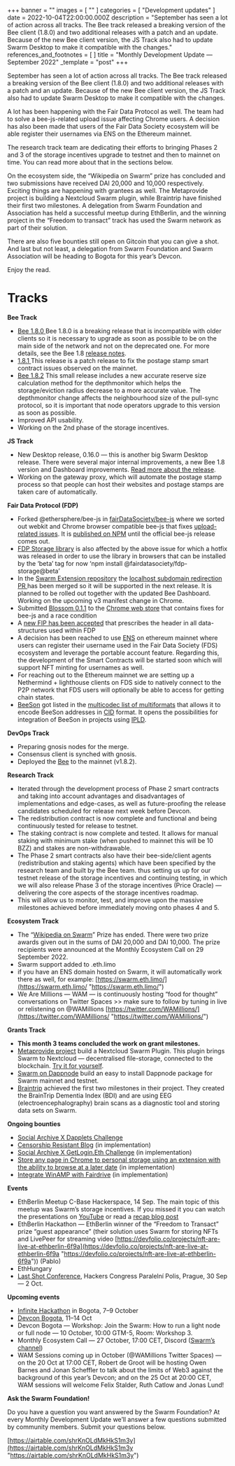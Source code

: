 +++
banner = ""
images = [ "" ]
categories = [ "Development updates" ]
date = 2022-10-04T22:00:00.000Z
description = "September has seen a lot of action across all tracks. The Bee track released a breaking version of the Bee client (1.8.0) and two additional releases with a patch and an update. Because of the new Bee client version, the JS Track also had to update Swarm Desktop to make it compatible with the changes."
references_and_footnotes = [ ]
title = "Monthly Development Update — September 2022"
_template = "post"
+++

September has seen a lot of action across all tracks. The Bee track released a breaking version of the Bee client (1.8.0) and two additional releases with a patch and an update. Because of the new Bee client version, the JS Track also had to update Swarm Desktop to make it compatible with the changes.

A lot has been happening with the Fair Data Protocol as well. The team had to solve a bee-js-related upload issue affecting Chrome users. A decision has also been made that users of the Fair Data Society ecosystem will be able register their usernames via ENS on the Ethereum mainnet.

The research track team are dedicating their efforts to bringing Phases 2 and 3 of the storage incentives upgrade to testnet and then to mainnet on time. You can read more about that in the sections below.

On the ecosystem side, the “Wikipedia on Swarm” prize has concluded and two submissions have received DAI 20,000 and 10,000 respectively. Exciting things are happening with grantees as well. The Metaprovide project is building a Nextcloud Swarm plugin, while Braintrip have finished their first two milestones. A delegation from Swarm Foundation and Association has held a successful meetup during EthBerlin, and the winning project in the “Freedom to transact” track has used the Swarm network as part of their solution.

There are also five bounties still open on Gitcoin that you can give a shot. And last but not least, a delegation from Swarm Foundation and Swarm Association will be heading to Bogota for this year’s Devcon.

Enjoy the read.

# Tracks

**Bee Track**

- [Bee 1.8.0 ](https://github.com/ethersphere/bee/releases/tag/v1.8.0-rc1)Bee 1.8.0 is a breaking release that is incompatible with older clients so it is necessary to upgrade as soon as possible to be on the main side of the network and not on the deprecated one. For more details, see the Bee 1.8 [release notes](https://github.com/ethersphere/bee/releases/tag/v1.8.0).
- [1.8.1 ](https://github.com/ethersphere/bee/releases/tag/v1.8.1)This release is a patch release to fix the postage stamp smart contract issues observed on the mainnet.
- [Bee 1.8.2](https://github.com/ethersphere/bee/releases/tag/v1.8.2) This small release includes a new accurate reserve size calculation method for the depthmonitor which helps the storage/eviction radius decrease to a more accurate value. The depthmonitor change affects the neighbourhood size of the pull-sync protocol, so it is important that node operators upgrade to this version as soon as possible.
- Improved API usability.
- Working on the 2nd phase of the storage incentives.

**JS Track**

- New Desktop release, 0.16.0 — this is another big Swarm Desktop release. There were several major internal improvements, a new Bee 1.8 version and Dashboard improvements. [Read more about the release](https://github.com/ethersphere/swarm-desktop/releases/tag/v0.16.0).
- Working on the gateway proxy, which will automate the postage stamp process so that people can host their websites and postage stamps are taken care of automatically.

**Fair Data Protocol (FDP)**

- Forked @ethersphere/bee-js in [fairDataSociety/bee-js](https://github.com/fairDataSociety/bee-js) where we sorted out webkit and Chrome browser compatible bee-js that fixes [upload-related issues](https://github.com/ethersphere/bee-js/issues/762). It is [published on NPM](https://github.com/ethersphere/bee-js/issues/762) until the official bee-js release comes out.
- [FDP Storage library](https://github.com/fairDataSociety/fdp-storage) is also affected by the above issue for which a hotfix was released in order to use the library in browsers that can be installed by the ‘beta’ tag for now ‘npm install @fairdatasociety/fdp-storage@beta’
- In the [Swarm Extension repository](https://github.com/ethersphere/swarm-extension) the [localhost subdomain redirection PR ](https://github.com/ethersphere/swarm-extension/pull/136)has been merged so it will be supported in the next release. It is planned to be rolled out together with the updated Bee Dashboard. Working on the upcoming v3 manifest change in Chrome.
- Submitted [Blossom 0.1.1](https://github.com/fairDataSociety/blossom/releases/tag/blossom-ext-v0.1.1) to the [Chrome web store](https://chrome.google.com/webstore/detail/blossom/caedjloenbhibmaeffockkiallpngmmd) that contains fixes for bee-js and a race condition
- A [new FIP has been accepted](https://github.com/fairDataSociety/FIPs/blob/master/text/0056-blob-header.md) that prescribes the header in all data-structures used within FDP
- A decision has been reached to use [ENS](https://ens.domains/) on ethereum mainnet where users can register their username used in the Fair Data Society (FDS) ecosystem and leverage the portable account feature. Regarding this, the development of the Smart Contracts will be started soon which will support NFT minting for usernames as well.
- For reaching out to the Ethereum mainnet we are setting up a Nethermind + lighthouse clients on FDS side to natively connect to the P2P network that FDS users will optionally be able to access for getting chain states.
- [BeeSon](https://github.com/fairDataSociety/beeson) got listed in the [multicodec list of multiformats](https://github.com/multiformats/multicodec/blob/master/table.csv#L100) that allows it to encode BeeSon addresses in [CID](https://github.com/multiformats/cid) format. It opens the possibilities for integration of BeeSon in projects using [IPLD](https://ipld.io/).

**DevOps Track**

- Preparing gnosis nodes for the merge.
- Consensus client is synched with gnosis.
- Deployed the [Bee](https://github.com/ethersphere/bee) to the mainnet (v1.8.2).

**Research Track**

- Iterated through the development process of Phase 2 smart contracts and taking into account advantages and disadvantages of implementations and edge-cases, as well as future-proofing the release candidates scheduled for release next week before Devcon.
- The redistribution contract is now complete and functional and being continuously tested for release to testnet.
- The staking contract is now complete and tested. It allows for manual staking with minimum stake (when pushed to mainnet this will be 10 BZZ) and stakes are non-withdrawable.
- The Phase 2 smart contracts also have their bee-side/client agents (redistribution and staking agents) which have been specified by the research team and built by the Bee team. thus setting us up for our testnet release of the storage incentives and continuing testing, in which we will also release Phase 3 of the storage incentives (Price Oracle) — delivering the core aspects of the storage incentives roadmap.
- This will allow us to monitor, test, and improve upon the massive milestones achieved before immediately moving onto phases 4 and 5.

**Ecosystem Track**

- The “[Wikipedia on Swarm](https://gitcoin.co/issue/28926)” Prize has ended. There were two prize awards given out in the sums of DAI 20,000 and DAI 10,000. The prize recipients were announced at the Monthly Ecosystem Call on 29 September 2022.
- Swarm support added to .eth.limo
- if you have an ENS domain hosted on Swarm, it will automatically work there as well, for example: [https://swarm.eth.limo/](https://swarm.eth.limo/ "https://swarm.eth.limo/")
- We Are Millions — WAM — is continuously hosting “food for thought” conversations on Twitter Spaces >> make sure to follow by tuning in live or relistening on @WAMillions [https://twitter.com/WAMillions/](https://twitter.com/WAMillions/ "https://twitter.com/WAMillions/")

**Grants Track**

- **This month 3 teams concluded the work on grant milestones.**
- [Metaprovide project](https://metaprovide.org/nextcloud-swarm-plugin) build a Nextcloud Swarm Plugin. This plugin brings Swarm to Nextcloud — decentralised file-storage, connected to the blockchain. [Try it for yourself](https://metaprovide.org/nextcloud-swarm-plugin).
- [Swarm on Dappnode](https://mirror.xyz/mfw.rndlabs.eth/0xImoscth-vf31BzcCnpTBBps9uh1Xrs65XgrwxJDog) build an easy to install Dappnode package for Swarm mainnet and testnet.
- [Braintrip](https://braintrip.net/en) achieved the first two milestones in their project. They created the BrainTrip Dementia Index (BDI) and are using EEG (electroencephalography) brain scans as a diagnostic tool and storing data sets on Swarm.

**Ongoing bounties**

- [Social Archive X Dapplets Challenge](https://gitcoin.co/issue/29165)
- [Censorship Resistant Blog](https://gitcoin.co/issue/28924) (in implementation)
- [Social Archive X GetLogin.Eth Challenge](https://gitcoin.co/issue/29164) (in implementation)
- [Store any page in Chrome to personal storage using an extension with the ability to browse at a later date](https://gitcoin.co/issue/29072) (in implementation)
- [Integrate WinAMP with Fairdrive](https://gitcoin.co/issue/29335) (in implementation)

**Events**

- EthBerlin Meetup C-Base Hackerspace, 14 Sep. The main topic of this meetup was Swarm’s storage incentives. If you missed it you can watch the presentations on [YouTube](https://youtu.be/OH18D_PKo9U?t=75) or read a [recap blog post](https://medium.com/ethereum-swarm/storage-incentives-when-what-and-how-an-ethberlin-meetup-recap-cab2cf4eaa77)
- EthBerlin Hackathon — EthBerlin winner of the “Freedom to Transact” prize “guest appearance” (their solution uses Swarm for storing NFTs and LivePeer for streaming video [https://devfolio.co/projects/nft-are-live-at-ethberlin-6f9a](https://devfolio.co/projects/nft-are-live-at-ethberlin-6f9a "https://devfolio.co/projects/nft-are-live-at-ethberlin-6f9a")) (Pablo)
- EthHungary
- [Last Shot Conference](https://last-shot.hcpp.cz/), Hackers Congress Paralelní Polis, Prague, 30 Sep — 2 Oct.

**Upcoming events**

- [Infinite Hackathon](https://infinite-hackathons.eth.limo/) in Bogota, 7–9 October
- [Devcon Bogota](https://devcon.org/), 11–14 Oct
- Devcon Bogota — Workshop: Join the Swarm: How to run a light node or full node — 10 October, 10:00 GTM-5, Room: Workshop 3.
- Monthly Ecosystem Call — 27 October, 17:00 CET, Discord ([Swarm’s channel](https://discord.com/invite/pynFnHjbAP))
- WAM Sessions coming up in October (@WAMillions Twitter Spaces) — on the 20 Oct at 17:00 CET, Robert de Groot will be hosting Owen Barnes and Jonan Scheffler to talk about the limits of Web3 against the background of this year’s Devcon; and on the 25 Oct at 20:00 CET, WAM sessions will welcome Felix Stalder, Ruth Catlow and Jonas Lund!

**Ask the Swarm Foundation!**

Do you have a question you want answered by the Swarm Foundation? At every Monthly Development Update we’ll answer a few questions submitted by community members. Submit your questions below.

[https://airtable.com/shrKnOLdMkHkS1m3y](https://airtable.com/shrKnOLdMkHkS1m3y "https://airtable.com/shrKnOLdMkHkS1m3y")
